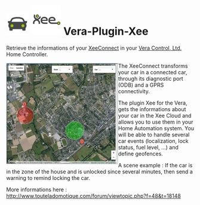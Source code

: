 # ![Car](media/xee_car.png) ![Plugin Xee for the Vera](media/xee_logo.png) Vera-Plugin-Xee

Retrieve the informations of your [XeeConnect](http://xee.com/) in your [Vera Control, Ltd.](http://getvera.com/) Home Controller.

<img align="left" src="media/xee_map.jpg"> The XeeConnect transforms your car in a connected car, through its diagnostic port (ODB) and a GPRS connectivity.

The plugin Xee for the Vera, gets the informations about your car in the Xee Cloud and allows you to use them in your Home Automation system.
You will be able to handle several car events (localization, lock status, fuel level, ...) and define geofences.

A scene example :
If the car is in the zone of the house and is unlocked since several minutes, then send a warning to remind locking the car.

More informations here : http://www.touteladomotique.com/forum/viewtopic.php?f=48&t=18148
